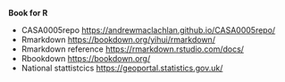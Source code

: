 **Book for R**
+ CASA0005repo   https://andrewmaclachlan.github.io/CASA0005repo/ <br>
+ Rmarkdown      https://bookdown.org/yihui/rmarkdown/ <br>
+ Rmarkdown reference https://rmarkdown.rstudio.com/docs/ <br>
+ Rbookdown https://bookdown.org/
+ National stattistcics https://geoportal.statistics.gov.uk/
